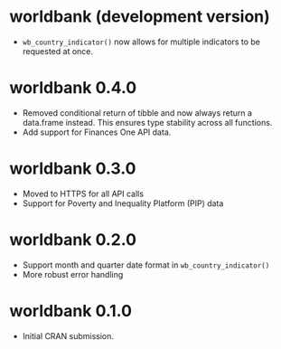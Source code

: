 # worldbank (development version)

* `wb_country_indicator()` now allows for multiple indicators to be
  requested at once.

# worldbank 0.4.0

* Removed conditional return of tibble and now always return a
  data.frame instead. This ensures type stability across all functions.
* Add support for Finances One API data.

# worldbank 0.3.0

- Moved to HTTPS for all API calls
- Support for Poverty and Inequality Platform (PIP) data

# worldbank 0.2.0

- Support month and quarter date format in `wb_country_indicator()`
- More robust error handling

# worldbank 0.1.0

- Initial CRAN submission.
